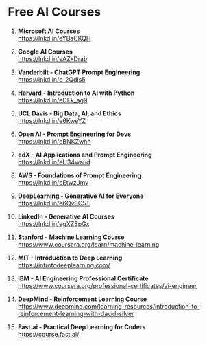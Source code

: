 # Free AI Courses


1. **Microsoft AI Courses**  
   https://lnkd.in/eYBaCKQH

2. **Google AI Courses**  
   https://lnkd.in/eAZxDrab

3. **Vanderbilt - ChatGPT Prompt Engineering**  
   https://lnkd.in/e-2Qdjs5

4. **Harvard - Introduction to AI with Python**  
   https://lnkd.in/eDFk_ag9

5. **UCL Davis - Big Data, AI, and Ethics**  
   https://lnkd.in/e6KweYZ

6. **Open AI - Prompt Engineering for Devs**  
   https://lnkd.in/eBNKZwhh

7. **edX - AI Applications and Prompt Engineering**  
   https://lnkd.in/eU34waud

8. **AWS - Foundations of Prompt Engineering**  
   https://lnkd.in/eEtwzJmv

9. **DeepLearning - Generative AI for Everyone**  
   https://lnkd.in/e6Qv8C5T

10. **LinkedIn - Generative AI Courses**  
    https://lnkd.in/egXZSpGx

11. **Stanford - Machine Learning Course**  
    https://www.coursera.org/learn/machine-learning

12. **MIT - Introduction to Deep Learning**  
    https://introtodeeplearning.com/

13. **IBM - AI Engineering Professional Certificate**  
    https://www.coursera.org/professional-certificates/ai-engineer

14. **DeepMind - Reinforcement Learning Course**  
    https://www.deepmind.com/learning-resources/introduction-to-reinforcement-learning-with-david-silver

15. **Fast.ai - Practical Deep Learning for Coders**  
    https://course.fast.ai/ 